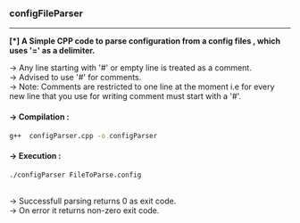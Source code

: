 <h3> configFileParser </h3><hr>

<b> [*] A Simple CPP code to parse configuration from a config files , which uses '=' as a delimiter.</b>
<br>

-> Any line starting with '#' or empty line is treated as a comment.<br>
-> Advised to use '#' for comments.<br>
-> Note: Comments are restricted to one line at the moment i.e for every new line that you use for writing comment must start with a '#'.<br>

 <h4>-> Compilation : </h4> 

```bash
g++  configParser.cpp -o configParser
```

 <h4>-> Execution : </h4> 

```bash
./configParser FileToParse.config
```
<br>
-> Successfull parsing returns 0 as exit code.
<br>
-> On error it returns non-zero exit code.
<br>

